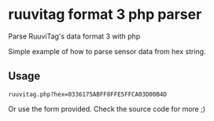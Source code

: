# ruuvitag format 3 php parser
Parse RuuviTag's data format 3 with php

Simple example of how to parse sensor data from hex string.

## Usage
```ruuvitag.php?hex=0336175ABFF8FFE5FFCA03D00B4D```

Or use the form provided. Check the source code for more ;)
